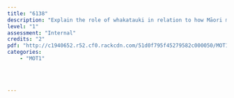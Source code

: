 ```yaml
---
title: "6138"
description: "Explain the role of whakatauki in relation to how Māori manage the environment"
level: "1"
assessment: "Internal"
credits: "2"
pdf: "http://c1940652.r52.cf0.rackcdn.com/51d0f795f45279582c000050/MOT1-6138.pdf"
categories:
    - "MOT1"
    
    
    
    
---
```

